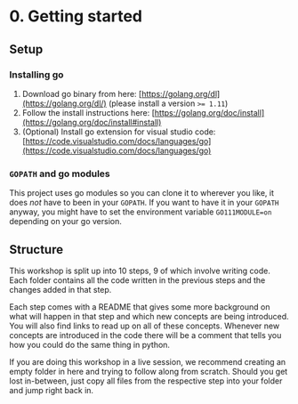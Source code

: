 # 0. Getting started

## Setup

### Installing go

1. Download go binary from here: [https://golang.org/dl](https://golang.org/dl/) (please install a version `>= 1.11`)
2. Follow the install instructions here: [https://golang.org/doc/install](https://golang.org/doc/install#install)
3. (Optional) Install go extension for visual studio code: [https://code.visualstudio.com/docs/languages/go](https://code.visualstudio.com/docs/languages/go)

### `GOPATH` and go modules

This project uses go modules so you can clone it to wherever you like, it does _not_ have to been in your `GOPATH`. If you want to have it in your `GOPATH` anyway, you might have to set the environment variable `GO111MODULE=on` depending on your go version.

## Structure

This workshop is split up into 10 steps, 9 of which involve writing code. Each folder contains all the code written in the previous steps and the changes added in that step.

Each step comes with a README that gives some more background on what will happen in that step and which new concepts are being introduced. You will also find links to read up on all of these concepts. Whenever new concepts are introduced in the code there will be a comment that tells you how you could do the same thing in python.

If you are doing this workshop in a live session, we recommend creating an empty folder in here and trying to follow along from scratch. Should you get lost in-between, just copy all files from the respective step into your folder and jump right back in.
